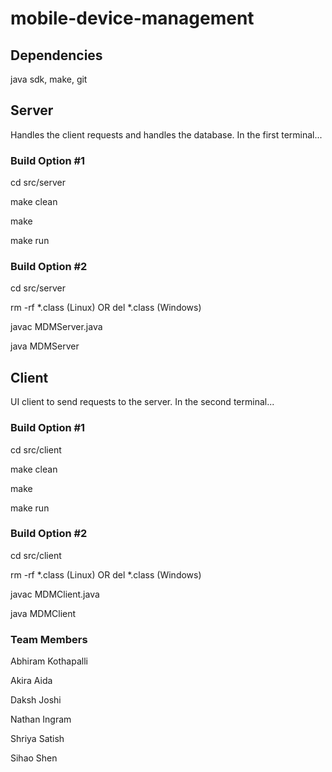 # mobile-device-management

## Dependencies

java sdk, make, git

## Server

Handles the client requests and handles the database. In the first terminal...

### Build Option #1

cd src/server

make clean

make

make run

### Build Option #2

cd src/server

rm -rf *.class (Linux) OR del *.class (Windows)

javac MDMServer.java

java MDMServer

## Client

UI client to send requests to the server. In the second terminal...

### Build Option #1

cd src/client

make clean

make

make run

### Build Option #2

cd src/client

rm -rf *.class (Linux) OR del *.class (Windows)

javac MDMClient.java

java MDMClient

### Team Members

Abhiram Kothapalli

Akira Aida

Daksh Joshi

Nathan Ingram

Shriya Satish

Sihao Shen
